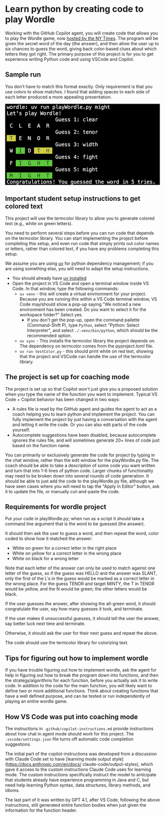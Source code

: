
# Learn python by creating code to play Wordle

Working with the GitHub Copilot agent, you will create code that allows you to
play the Wordle game, now
[hosted by the NY Times](https://www.nytimes.com/games/wordle/index.html).
The program will be given the secret word of the day (the answer), and then
allow the user up to six chances to guess the word, giving back color-based
clues about which letters they got right.
The primary purpose of this project is for you to get experience writing Python
code and using VSCode and Copilot.

## Sample run

You don't have to match this format exactly. Only requirement is that you use colors 
to show matches.  I found that adding spaces to each side of each letter produced 
a more appealing presentation.

![Example of wordle play](wordlePlayExample.png "Example of wordle play")

## Important student setup instructions to get colored text

This project will use the termcolor library to allow you to generate colored text
(e.g., white on green letters).

You need to perform several steps before you can run code that depends on the
termcolor library. You can start implementing the project before completing this
setup, and even run code that simply prints out color names or letters, rather
than colored text, if you have any problems completing this setup.

We assume you are using [uv](https://docs.astral.sh/uv/) for
python dependency management;
if you are using something else, you will need to adapt the setup instructions.

* You should already have [uv installed](https://docs.astral.sh/uv/getting-started/installation/)
* Open the project in VS Code and open a terminal window inside VS Code.
In that window, type the following commands:
  * `uv venv` - this will create a virtual environment for your project. Because
    you are running this within a VS Code terminal window, VS Code may/should
    show a pop-up saying "We noticed a new environment has been created. Do you
    want to select it for the workspace folder?" Select yes.
    * If you don't get the pop-up, open the command pallette (Command-Shift P),
      type `Python`, select "Python: Select Interpreter", and select
      `./.venv/bin/python`, which should be the recommended option.
  * `uv sync` - This installs the termcolor library the project depends on. The
    dependency on termcolor comes from the pyproject.toml file.
  * `uv run testColor.py` - this should print white on red text, showing that
    the project and VSCode can handle the use of the termcolor library.

## The project is set up for coaching mode

The project is set up so that Copilot won't just give you a proposed solution
when you type the name of the function you want to implement. Typical 
VS Code + Copilot behavior has been changed in two ways:

* A rules file is read by the GitHub agent and guides the agent to act as a
coach helping you to learn python and implement the project. You can fully
implement the project by just having a conversation with the agent and letting
it write the code. Or you can also edit parts of the code yourself.
* Autocomplete suggestions have been disabled, because autocomplete ignores the
rules file, and will sometimes generate 20+ lines of code just based on the
function name.

You can primarily or exclusively generate the code for project by typing in the
chat window, rather than the edit window for the playWordle.py file. The coach
should be able to take a description of some code you want written and turn that
into 1-6 lines of python code. Larger chunks of functionality may need to be
broken down into several rounds of code generation. It should be able to just
add the code to the playWordle.py file, although we have seen cases where you
will need to tap the "Apply in Editor" button, ask it to update the file, or
manually cut-and-paste the code.

## Requirements for wordle project

Put your code in playWordle.py; when run as a script it should take a command
line argument that is the word to be guessed (the answer).

It should then ask the user to guess a word, and then repeat the word, color
coded to show how it matched the answer:

* White on green for a correct letter in the right place
* White on yellow for a correct letter in the wrong place
* White on black for a wrong letter

Note that each letter of the answer can only be used to match against one letter
of the guess, so if the guess was HELLO and the answer was SLANT, only the first
of the L's in the guess would be marked as a correct letter in the wrong place.
For the guess TENOR and target MINTY, the T in TENOR would be yellow, and the
N would be green; the other letters would be black.  

If the user guesses the answer, after showing the all-green word, it should
congratulate the user, say how many guesses it took, and terminate.  

If the user makes 6 unsuccessful guesses, it should tell the user the answer,
say better luck next time and terminate.

Otherwise, it should ask the user for their next guess and repeat the above.

The code should use the termcolor library for colorizing text.

## Tips for figuring out how to implement wordle

If you have trouble figuring out how to implement wordle, ask the agent for help in
figuring out how to break the program down into functions, and then the
strategy/algorithms for each function, before you actually ask it to write code.
In addition to the code for the main function, you will likely want to define two
or more additional functions. Think about creating functions that have a well
defined purpose, and can be tested or run independently of playing an entire
wordle game.

## How VS Code was put into coaching mode

The instructions in `.github/copilot-instructions.md` provide instructions about
how chat in agent mode should work for this project. The `.vscode/settings.json`
file turns off automatic code completion suggestions.  

The initial part of the copilot-instructions was developed from a discussion with
Claude Code set to have [learning mode output style](https://docs.anthropic.com/en/docs/
claude-code/output-styles), which gave it access to the custom instructions Claude Code
uses for learning mode. The custom instructions specifically instruct the model to
anticipate that students already have experience programming in Java and C, but need
help learning Python syntax, data structures, library methods, and idioms.

The last part of it was written by GPT 4.1, after VS Code, following the above
instructions, still generated entire function bodies when just given the
information for the function header.
